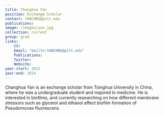 ```yaml
---
title: Changhua Yan
position: Exchange Scholar
contact: YANCHNG@pitt.edu
publications: 
image: /images/yan.jpg
collection: current
group: grad
links:
    CV:
    Email: "mailto:YANCHNG@pitt.edu"
    Publications:
    Twitter:
    Website:
year-start: 2022
year-end: 2024
---
```

Changhua Yan is an exchange scholar from Tsinghua University in China, where he was a undergraduate student and majored in medicine. He is interested in biofilms, and currently researching on how different membrane stressors such as glycerol and ethanol affect biofilm formation of Pseudomonas fluorescens.
